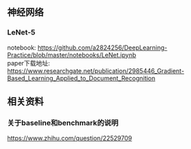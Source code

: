 ## 神经网络
### LeNet-5
notebook: https://github.com/a2824256/DeepLearning-Practice/blob/master/notebooks/LeNet.ipynb
<br/>
paper下载地址:<br/>
https://www.researchgate.net/publication/2985446_Gradient-Based_Learning_Applied_to_Document_Recognition <br/>

## 相关资料
### 关于baseline和benchmark的说明
https://www.zhihu.com/question/22529709